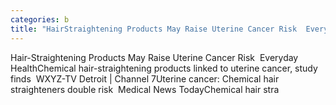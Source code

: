 ```yaml
---
categories: b
title: "HairStraightening Products May Raise Uterine Cancer Risk  Everyday Health"
---
```

Hair-Straightening Products May Raise Uterine Cancer Risk&nbsp;&nbsp;Everyday HealthChemical hair-straightening products linked to uterine cancer, study finds&nbsp;&nbsp;WXYZ-TV Detroit | Channel 7Uterine cancer: Chemical hair straighteners double risk&nbsp;&nbsp;Medical News TodayChemical hair stra